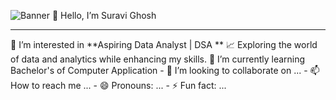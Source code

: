 ![Banner](https://user-images.githubusercontent.com/74038190/212748842-9fcbad5b-6173-4175-8a61-521f3dbb7514.gif)
👋 Hello, I’m Suravi Ghosh
 <hr>
👀 I’m interested in **Aspiring Data Analyst | DSA **  
📈 Exploring the world of data and analytics while enhancing my skills.
🌱 I’m currently learning Bachelor's of Computer Application
- 💞️ I’m looking to collaborate on ...
- 📫 How to reach me ...
- 😄 Pronouns: ...
- ⚡ Fun fact: ...

<!---
SuraviGhosh45/SuraviGhosh45 is a ✨ special ✨ repository because its `README.md` (this file) appears on your GitHub profile.
You can click the Preview link to take a look at your changes.
--->
